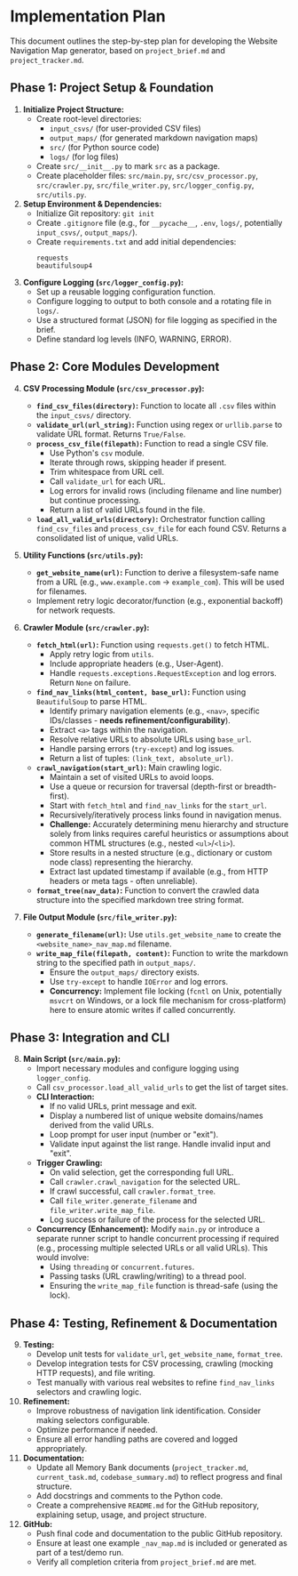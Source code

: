# Implementation Plan

This document outlines the step-by-step plan for developing the Website Navigation Map generator, based on `project_brief.md` and `project_tracker.md`.

## Phase 1: Project Setup & Foundation

1.  **Initialize Project Structure:**
    - Create root-level directories:
      - `input_csvs/` (for user-provided CSV files)
      - `output_maps/` (for generated markdown navigation maps)
      - `src/` (for Python source code)
      - `logs/` (for log files)
    - Create `src/__init__.py` to mark `src` as a package.
    - Create placeholder files: `src/main.py`, `src/csv_processor.py`, `src/crawler.py`, `src/file_writer.py`, `src/logger_config.py`, `src/utils.py`.
2.  **Setup Environment & Dependencies:**
    - Initialize Git repository: `git init`
    - Create `.gitignore` file (e.g., for `__pycache__`, `.env`, `logs/`, potentially `input_csvs/`, `output_maps/`).
    - Create `requirements.txt` and add initial dependencies:
      ```
      requests
      beautifulsoup4
      ```
3.  **Configure Logging (`src/logger_config.py`):**
    - Set up a reusable logging configuration function.
    - Configure logging to output to both console and a rotating file in `logs/`.
    - Use a structured format (JSON) for file logging as specified in the brief.
    - Define standard log levels (INFO, WARNING, ERROR).

## Phase 2: Core Modules Development

4.  **CSV Processing Module (`src/csv_processor.py`):**
    - **`find_csv_files(directory)`:** Function to locate all `.csv` files within the `input_csvs/` directory.
    - **`validate_url(url_string)`:** Function using regex or `urllib.parse` to validate URL format. Returns `True/False`.
    - **`process_csv_file(filepath)`:** Function to read a single CSV file.
      - Use Python's `csv` module.
      - Iterate through rows, skipping header if present.
      - Trim whitespace from URL cell.
      - Call `validate_url` for each URL.
      - Log errors for invalid rows (including filename and line number) but continue processing.
      - Return a list of valid URLs found in the file.
    - **`load_all_valid_urls(directory)`:** Orchestrator function calling `find_csv_files` and `process_csv_file` for each found CSV. Returns a consolidated list of unique, valid URLs.
5.  **Utility Functions (`src/utils.py`):**
    - **`get_website_name(url)`:** Function to derive a filesystem-safe name from a URL (e.g., `www.example.com` -> `example_com`). This will be used for filenames.
    - Implement retry logic decorator/function (e.g., exponential backoff) for network requests.
6.  **Crawler Module (`src/crawler.py`):**

    - **`fetch_html(url)`:** Function using `requests.get()` to fetch HTML.
      - Apply retry logic from `utils`.
      - Include appropriate headers (e.g., User-Agent).
      - Handle `requests.exceptions.RequestException` and log errors. Return `None` on failure.
    - **`find_nav_links(html_content, base_url)`:** Function using `BeautifulSoup` to parse HTML.
      - Identify primary navigation elements (e.g., `<nav>`, specific IDs/classes - **needs refinement/configurability**).
      - Extract `<a>` tags within the navigation.
      - Resolve relative URLs to absolute URLs using `base_url`.
      - Handle parsing errors (`try-except`) and log issues.
      - Return a list of tuples: `(link_text, absolute_url)`.
    - **`crawl_navigation(start_url)`:** Main crawling logic.
      - Maintain a set of visited URLs to avoid loops.
      - Use a queue or recursion for traversal (depth-first or breadth-first).
      - Start with `fetch_html` and `find_nav_links` for the `start_url`.
      - Recursively/iteratively process links found in navigation menus.
      - **Challenge:** Accurately determining menu hierarchy and structure solely from links requires careful heuristics or assumptions about common HTML structures (e.g., nested `<ul>`/`<li>`).
      - Store results in a nested structure (e.g., dictionary or custom node class) representing the hierarchy.
      - Extract last updated timestamp if available (e.g., from HTTP headers or meta tags - often unreliable).
    - **`format_tree(nav_data)`:** Function to convert the crawled data structure into the specified markdown tree string format.

7.  **File Output Module (`src/file_writer.py`):**
    - **`generate_filename(url)`:** Use `utils.get_website_name` to create the `<website_name>_nav_map.md` filename.
    - **`write_map_file(filepath, content)`:** Function to write the markdown string to the specified path in `output_maps/`.
      - Ensure the `output_maps/` directory exists.
      - Use `try-except` to handle `IOError` and log errors.
      - **Concurrency:** Implement file locking (`fcntl` on Unix, potentially `msvcrt` on Windows, or a lock file mechanism for cross-platform) here to ensure atomic writes if called concurrently.

## Phase 3: Integration and CLI

8.  **Main Script (`src/main.py`):**
    - Import necessary modules and configure logging using `logger_config`.
    - Call `csv_processor.load_all_valid_urls` to get the list of target sites.
    - **CLI Interaction:**
      - If no valid URLs, print message and exit.
      - Display a numbered list of unique website domains/names derived from the valid URLs.
      - Loop prompt for user input (number or "exit").
      - Validate input against the list range. Handle invalid input and "exit".
    - **Trigger Crawling:**
      - On valid selection, get the corresponding full URL.
      - Call `crawler.crawl_navigation` for the selected URL.
      - If crawl successful, call `crawler.format_tree`.
      - Call `file_writer.generate_filename` and `file_writer.write_map_file`.
      - Log success or failure of the process for the selected URL.
    - **Concurrency (Enhancement):** Modify `main.py` or introduce a separate runner script to handle concurrent processing if required (e.g., processing multiple selected URLs or all valid URLs). This would involve:
      - Using `threading` or `concurrent.futures`.
      - Passing tasks (URL crawling/writing) to a thread pool.
      - Ensuring the `write_map_file` function is thread-safe (using the lock).

## Phase 4: Testing, Refinement & Documentation

9.  **Testing:**
    - Develop unit tests for `validate_url`, `get_website_name`, `format_tree`.
    - Develop integration tests for CSV processing, crawling (mocking HTTP requests), and file writing.
    - Test manually with various real websites to refine `find_nav_links` selectors and crawling logic.
10. **Refinement:**
    - Improve robustness of navigation link identification. Consider making selectors configurable.
    - Optimize performance if needed.
    - Ensure all error handling paths are covered and logged appropriately.
11. **Documentation:**
    - Update all Memory Bank documents (`project_tracker.md`, `current_task.md`, `codebase_summary.md`) to reflect progress and final structure.
    - Add docstrings and comments to the Python code.
    - Create a comprehensive `README.md` for the GitHub repository, explaining setup, usage, and project structure.
12. **GitHub:**
    - Push final code and documentation to the public GitHub repository.
    - Ensure at least one example `_nav_map.md` is included or generated as part of a test/demo run.
    - Verify all completion criteria from `project_brief.md` are met.
